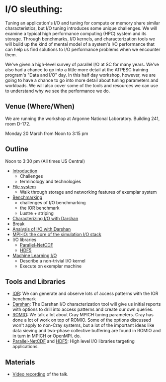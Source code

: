 # I/O sleuthing:

Tuning an application's I/O and tuning for compute or memory share similar
characteristics, but I/O tuning introduces some unique challenges.  We will examine a
typical high performance computing (HPC) system and its storage.  Through
benchmarks, I/O kernels, and characterization tools we will build up the kind
of mental model of a system's I/O performance that can help us find solutions
to I/O performance problems when we encounter them.

We've given a high-level survey of parallel I/O at SC for many years.  We've
also had a chance to go into a little more detail at the ATPESC training
program's "Data and I/O" day.   In this half day workshop, however, we are
going to have a chance to go into more detail about tuning parameters and
workloads.  We will also cover some of the tools and resources we can use to
understand why we see the performance we do.

## Venue (Where/When)

We are running the workshop at Argonne National Laboratory.  Building 241, room D-172.

Monday 20 March from Noon to 3:15 pm

## Outline

Noon to 3:30 pm
(All times US Central)

- [Introduction](https://youtu.be/fDi_hSHynmk)
  - Challenges
  - terminology and technologies
- [File system](https://youtu.be/fDi_hSHynmk?t=1065)
  - Walk through storage and networking features of exemplar system
- [Benchmarking](https://youtu.be/fDi_hSHynmk?t=1572)
  - challenges of I/O benchmarking
  - the IOR benchmark
  - Lustre + striping
- [Characterizing I/O with Darshan](https://youtu.be/iHX7xsfpE44?t=313)
- Break
- [Analysis of I/O with Darshan](https://youtu.be/iHX7xsfpE44?t=1572)
- [MPI-IO: the core of the simulation I/O stack](https://youtu.be/kDKn4eYUg9A?t=5)
- I/O libraries
  - [Parallel-NetCDF](https://youtu.be/B3NNyk1UpLo?t=729)
  - [HDF5](https://youtu.be/B3NNyk1UpLo?t=1561)
- [Machine Learning I/O](https://youtu.be/sW1GRK25CM8)
  - Describe a non-trivial I/O kernel
  - Execute on exemplar machine

## Tools and Libraries

- [IOR](https://github.com/hpc/ior): We can generate and observe lots of access
  patterns with the IOR benchmark
- [Darshan](https://www.mcs.anl.gov/research/projects/darshan/): The Darshan
  I/O characterization tool will give us initial reports with
  options to drill into access patterns and create our own queries.
- [ROMIO](https://wordpress.cels.anl.gov/romio/): We talk a lot about Cray
  MPICH tuning parameters.  Cray has done a lot of work on top of ROMIO.  Some
  of the options discussed won't apply to non-Cray systems, but a lot of the
  important ideas like data sieving and two-phase collective buffering are
  found in ROMIO and in turn in MPICH or OpenMPI.  do.
- [Parallel-NetCDF](https://github.com/Parallel-NetCDF/PnetCDF) and
  [HDF5](https://www.hdfgroup.org/solutions/hdf5/):  High level I/O libraries
  targeting applications.


## Materials

- [Video recording](https://www.youtube.com/playlist?list=PLGj2a3KTwhRZSKVy-ZrjarFuW-coqS7F9) of the talk.
